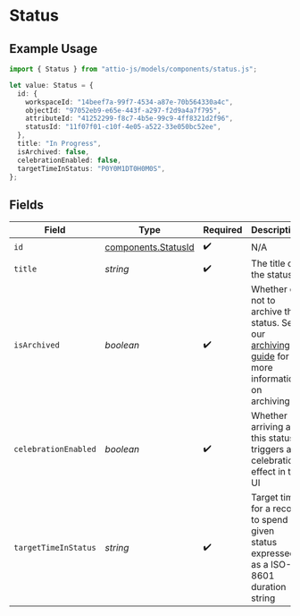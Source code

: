 # Status

## Example Usage

```typescript
import { Status } from "attio-js/models/components/status.js";

let value: Status = {
  id: {
    workspaceId: "14beef7a-99f7-4534-a87e-70b564330a4c",
    objectId: "97052eb9-e65e-443f-a297-f2d9a4a7f795",
    attributeId: "41252299-f8c7-4b5e-99c9-4ff8321d2f96",
    statusId: "11f07f01-c10f-4e05-a522-33e050bc52ee",
  },
  title: "In Progress",
  isArchived: false,
  celebrationEnabled: false,
  targetTimeInStatus: "P0Y0M1DT0H0M0S",
};
```

## Fields

| Field                                                                                                                           | Type                                                                                                                            | Required                                                                                                                        | Description                                                                                                                     | Example                                                                                                                         |
| ------------------------------------------------------------------------------------------------------------------------------- | ------------------------------------------------------------------------------------------------------------------------------- | ------------------------------------------------------------------------------------------------------------------------------- | ------------------------------------------------------------------------------------------------------------------------------- | ------------------------------------------------------------------------------------------------------------------------------- |
| `id`                                                                                                                            | [components.StatusId](../../models/components/statusid.md)                                                                      | :heavy_check_mark:                                                                                                              | N/A                                                                                                                             |                                                                                                                                 |
| `title`                                                                                                                         | *string*                                                                                                                        | :heavy_check_mark:                                                                                                              | The title of the status                                                                                                         | In Progress                                                                                                                     |
| `isArchived`                                                                                                                    | *boolean*                                                                                                                       | :heavy_check_mark:                                                                                                              | Whether or not to archive the status. See our [archiving guide](/docs/archiving-vs-deleting) for more information on archiving. | false                                                                                                                           |
| `celebrationEnabled`                                                                                                            | *boolean*                                                                                                                       | :heavy_check_mark:                                                                                                              | Whether arriving at this status triggers a celebration effect in the UI                                                         | false                                                                                                                           |
| `targetTimeInStatus`                                                                                                            | *string*                                                                                                                        | :heavy_check_mark:                                                                                                              | Target time for a record to spend in given status expressed as a ISO-8601 duration string                                       | P0Y0M1DT0H0M0S                                                                                                                  |